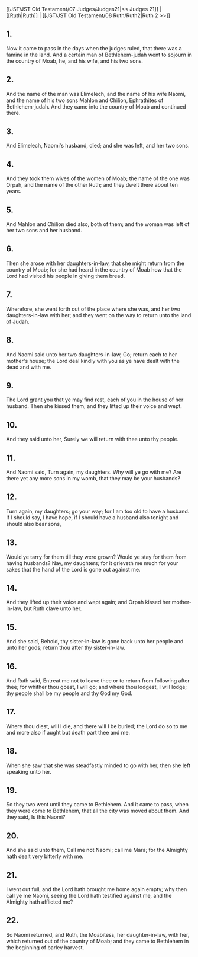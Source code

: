 [[JST/JST Old Testament/07 Judges/Judges21|<< Judges 21]] | [[Ruth|Ruth]] | [[JST/JST Old Testament/08 Ruth/Ruth2|Ruth 2 >>]]
## 1.
Now it came to pass in the days when the judges ruled, that there was a famine in the land. And a certain man of Bethlehem-judah went to sojourn in the country of Moab, he, and his wife, and his two sons.
## 2.
And the name of the man was Elimelech, and the name of his wife Naomi, and the name of his two sons Mahlon and Chilion, Ephrathites of Bethlehem-judah. And they came into the country of Moab and continued there.
## 3.
And Elimelech, Naomi\'s husband, died; and she was left, and her two sons.
## 4.
And they took them wives of the women of Moab; the name of the one was Orpah, and the name of the other Ruth; and they dwelt there about ten years.
## 5.
And Mahlon and Chilion died also, both of them; and the woman was left of her two sons and her husband.
## 6.
Then she arose with her daughters-in-law, that she might return from the country of Moab; for she had heard in the country of Moab how that the Lord had visited his people in giving them bread.
## 7.
Wherefore, she went forth out of the place where she was, and her two daughters-in-law with her; and they went on the way to return unto the land of Judah.
## 8.
And Naomi said unto her two daughters-in-law, Go; return each to her mother\'s house; the Lord deal kindly with you as ye have dealt with the dead and with me.
## 9.
The Lord grant you that ye may find rest, each of you in the house of her husband. Then she kissed them; and they lifted up their voice and wept.
## 10.
And they said unto her, Surely we will return with thee unto thy people.
## 11.
And Naomi said, Turn again, my daughters. Why will ye go with me? Are there yet any more sons in my womb, that they may be your husbands?
## 12.
Turn again, my daughters; go your way; for I am too old to have a husband. If I should say, I have hope, if I should have a husband also tonight and should also bear sons,
## 13.
Would ye tarry for them till they were grown? Would ye stay for them from having husbands? Nay, my daughters; for it grieveth me much for your sakes that the hand of the Lord is gone out against me.
## 14.
And they lifted up their voice and wept again; and Orpah kissed her mother-in-law, but Ruth clave unto her.
## 15.
And she said, Behold, thy sister-in-law is gone back unto her people and unto her gods; return thou after thy sister-in-law.
## 16.
And Ruth said, Entreat me not to leave thee or to return from following after thee; for whither thou goest, I will go; and where thou lodgest, I will lodge; thy people shall be my people and thy God my God.
## 17.
Where thou diest, will I die, and there will I be buried; the Lord do so to me and more also if aught but death part thee and me.
## 18.
When she saw that she was steadfastly minded to go with her, then she left speaking unto her.
## 19.
So they two went until they came to Bethlehem. And it came to pass, when they were come to Bethlehem, that all the city was moved about them. And they said, Is this Naomi?
## 20.
And she said unto them, Call me not Naomi; call me Mara; for the Almighty hath dealt very bitterly with me.
## 21.
I went out full, and the Lord hath brought me home again empty; why then call ye me Naomi, seeing the Lord hath testified against me, and the Almighty hath afflicted me?
## 22.
So Naomi returned, and Ruth, the Moabitess, her daughter-in-law, with her, which returned out of the country of Moab; and they came to Bethlehem in the beginning of barley harvest.

